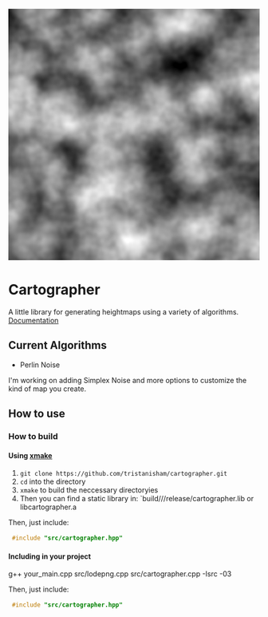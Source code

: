 ![logo.png](logo.png)
# Cartographer
A little library for generating heightmaps using a variety of algorithms.
[Documentation](./Documentation.md)

## Current Algorithms
- Perlin Noise

I'm working on adding Simplex Noise and more options to customize the kind of map you create. 

## How to use
### How to build
#### Using [xmake](https://xmake.io)
1. `git clone https://github.com/tristanisham/cartographer.git`
2. `cd` into the directory
3. `xmake` to build the neccessary directoryies
4. Then you can find a static library in:
`build/<operating system>/<architecture>/release/cartographer.lib or libcartographer.a

Then, just include:
```cpp
 #include "src/cartographer.hpp"
 ```

#### Including in your project
g++ your_main.cpp src/lodepng.cpp src/cartographer.cpp -Isrc -03

Then, just include:
```cpp
 #include "src/cartographer.hpp"
 ```